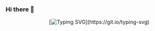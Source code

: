 ### Hi there 👋
<div align="center">

  [![Typing SVG](https://readme-typing-svg.demolab.com/?lines=...✨Welcome+stranger✨...;...✨And+make+yourself+at+home✨...)](https://git.io/typing-svg)

</div>
<!--
**wangz35/wangz35** is a ✨ _special_ ✨ repository because its `README.md` (this file) appears on your GitHub profile.

Here are some ideas to get you started:

- 🔭 I’m currently working on ...
- 🌱 I’m currently learning ...
- 👯 I’m looking to collaborate on ...
- 🤔 I’m looking for help with ...
- 💬 Ask me about ...
- 📫 How to reach me: ...
- 😄 Pronouns: ...
- ⚡ Fun fact: ...
-->
